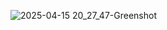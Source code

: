 ![2025-04-15 20_27_47-Greenshot](https://github.com/user-attachments/assets/cea6f3fb-7f77-4f20-8a74-1d0c1579931c)
